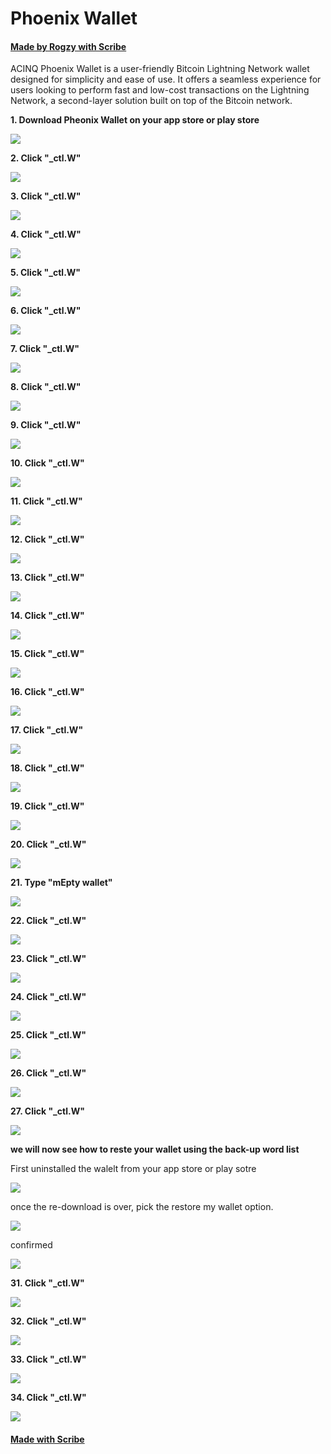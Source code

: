 # Phoenix Wallet
#### [Made by Rogzy with Scribe](https://scribehow.com/shared/Phoenix_Wallet__j9p1L2aoQgWKG1HI3-rWBA)
ACINQ Phoenix Wallet is a user-friendly Bitcoin Lightning Network wallet designed for simplicity and ease of use. It offers a seamless experience for users looking to perform fast and low-cost transactions on the Lightning Network, a second-layer solution built on top of the Bitcoin network.

**1. Download Pheonix Wallet on your app store or play store**

![](https://ajeuwbhvhr.cloudimg.io/colony-recorder.s3.amazonaws.com/files/2023-05-07/4a167772-396e-4d4d-83c6-1279954ac3b1/user_cropped_screenshot.jpeg?tl_px=0,103&br_px=562,523&sharp=0.8&width=560&wat_scale=50&wat=1&wat_opacity=0.7&wat_gravity=northwest&wat_url=https://colony-labs-public.s3.us-east-2.amazonaws.com/images/watermarks/watermark_default.png&wat_pad=448,191)

**2. Click "_ctl.W"**

![](https://ajeuwbhvhr.cloudimg.io/colony-recorder.s3.amazonaws.com/files/2023-05-07/fa5fee64-1e17-456a-8270-ab483e6778fe/user_cropped_screenshot.jpeg?tl_px=0,271&br_px=573,691&sharp=0.8&width=560&wat_scale=50&wat=1&wat_opacity=0.7&wat_gravity=northwest&wat_url=https://colony-labs-public.s3.us-east-2.amazonaws.com/images/watermarks/watermark_default.png&wat_pad=261,187)

**3. Click "_ctl.W"**

![](https://ajeuwbhvhr.cloudimg.io/colony-recorder.s3.amazonaws.com/files/2023-05-07/db6e2992-57a1-4b2f-b345-7095262a59dc/user_cropped_screenshot.jpeg?tl_px=0,479&br_px=567,899&sharp=0.8&width=560&wat_scale=50&wat=1&wat_opacity=0.7&wat_gravity=northwest&wat_url=https://colony-labs-public.s3.us-east-2.amazonaws.com/images/watermarks/watermark_default.png&wat_pad=257,189)

**4. Click "_ctl.W"**

![](https://ajeuwbhvhr.cloudimg.io/colony-recorder.s3.amazonaws.com/files/2023-05-07/050c14a0-acce-4387-a624-8e143d1a1027/user_cropped_screenshot.jpeg?tl_px=0,354&br_px=573,774&sharp=0.8&width=560&wat_scale=50&wat=1&wat_opacity=0.7&wat_gravity=northwest&wat_url=https://colony-labs-public.s3.us-east-2.amazonaws.com/images/watermarks/watermark_default.png&wat_pad=279,187)

**5. Click "_ctl.W"**

![](https://ajeuwbhvhr.cloudimg.io/colony-recorder.s3.amazonaws.com/files/2023-05-07/3247bba5-9f7b-4558-b2bd-3e2168083479/user_cropped_screenshot.jpeg?tl_px=0,481&br_px=556,901&sharp=0.8&width=560&wat_scale=50&wat=1&wat_opacity=0.7&wat_gravity=northwest&wat_url=https://colony-labs-public.s3.us-east-2.amazonaws.com/images/watermarks/watermark_default.png&wat_pad=130,193)

**6. Click "_ctl.W"**

![](https://ajeuwbhvhr.cloudimg.io/colony-recorder.s3.amazonaws.com/files/2023-05-07/5c8a61f6-84c7-4eea-bd55-0a2b30378ec6/user_cropped_screenshot.jpeg?tl_px=0,270&br_px=567,690&sharp=0.8&width=560&wat_scale=50&wat=1&wat_opacity=0.7&wat_gravity=northwest&wat_url=https://colony-labs-public.s3.us-east-2.amazonaws.com/images/watermarks/watermark_default.png&wat_pad=289,189)

**7. Click "_ctl.W"**

![](https://ajeuwbhvhr.cloudimg.io/colony-recorder.s3.amazonaws.com/files/2023-05-07/69cb96db-a2ed-4505-b3a3-bbecc4b80833/user_cropped_screenshot.jpeg?tl_px=0,201&br_px=562,621&sharp=0.8&width=560&wat_scale=50&wat=1&wat_opacity=0.7&wat_gravity=northwest&wat_url=https://colony-labs-public.s3.us-east-2.amazonaws.com/images/watermarks/watermark_default.png&wat_pad=113,191)

**8. Click "_ctl.W"**

![](https://ajeuwbhvhr.cloudimg.io/colony-recorder.s3.amazonaws.com/files/2023-05-07/3fda2a9b-0ec2-488f-a952-cff887610c6e/user_cropped_screenshot.jpeg?tl_px=0,396&br_px=560,816&sharp=0.8&wat_scale=50&wat=1&wat_opacity=0.7&wat_gravity=northwest&wat_url=https://colony-labs-public.s3.us-east-2.amazonaws.com/images/watermarks/watermark_default.png&wat_pad=128,192)

**9. Click "_ctl.W"**

![](https://ajeuwbhvhr.cloudimg.io/colony-recorder.s3.amazonaws.com/files/2023-05-07/b06823d2-f1c2-48f6-8dea-109c04b77243/user_cropped_screenshot.jpeg?tl_px=0,480&br_px=565,900&sharp=0.8&width=560&wat_scale=50&wat=1&wat_opacity=0.7&wat_gravity=northwest&wat_url=https://colony-labs-public.s3.us-east-2.amazonaws.com/images/watermarks/watermark_default.png&wat_pad=73,190)

**10. Click "_ctl.W"**

![](https://ajeuwbhvhr.cloudimg.io/colony-recorder.s3.amazonaws.com/files/2023-05-07/0073c5e4-31ea-41b5-8b16-daba2a49bb9f/user_cropped_screenshot.jpeg?tl_px=0,0&br_px=565,420&sharp=0.8&width=560&wat_scale=50&wat=1&wat_opacity=0.7&wat_gravity=northwest&wat_url=https://colony-labs-public.s3.us-east-2.amazonaws.com/images/watermarks/watermark_default.png&wat_pad=6,54)

**11. Click "_ctl.W"**

![](https://ajeuwbhvhr.cloudimg.io/colony-recorder.s3.amazonaws.com/files/2023-05-07/5223b6d1-e028-4904-bdec-0c92455f1c31/user_cropped_screenshot.jpeg?tl_px=0,589&br_px=558,1009&sharp=0.8&width=560&wat_scale=50&wat=1&wat_opacity=0.7&wat_gravity=northwest&wat_url=https://colony-labs-public.s3.us-east-2.amazonaws.com/images/watermarks/watermark_default.png&wat_pad=188,343)

**12. Click "_ctl.W"**

![](https://ajeuwbhvhr.cloudimg.io/colony-recorder.s3.amazonaws.com/files/2023-05-07/171c6840-f6a4-479e-b5fc-3d7500e91c39/user_cropped_screenshot.jpeg?tl_px=0,428&br_px=565,848&sharp=0.8&width=560&wat_scale=50&wat=1&wat_opacity=0.7&wat_gravity=northwest&wat_url=https://colony-labs-public.s3.us-east-2.amazonaws.com/images/watermarks/watermark_default.png&wat_pad=142,190)

**13. Click "_ctl.W"**

![](https://ajeuwbhvhr.cloudimg.io/colony-recorder.s3.amazonaws.com/files/2023-05-07/6a0bfdd6-4c0d-4a6f-9f6f-d4d84fbe4693/user_cropped_screenshot.jpeg?tl_px=0,418&br_px=560,838&sharp=0.8&wat_scale=50&wat=1&wat_opacity=0.7&wat_gravity=northwest&wat_url=https://colony-labs-public.s3.us-east-2.amazonaws.com/images/watermarks/watermark_default.png&wat_pad=418,192)

**14. Click "_ctl.W"**

![](https://ajeuwbhvhr.cloudimg.io/colony-recorder.s3.amazonaws.com/files/2023-05-07/c349c787-1292-4044-b2cd-5b69d07d8666/user_cropped_screenshot.jpeg?tl_px=0,0&br_px=562,420&sharp=0.8&width=560&wat_scale=50&wat=1&wat_opacity=0.7&wat_gravity=northwest&wat_url=https://colony-labs-public.s3.us-east-2.amazonaws.com/images/watermarks/watermark_default.png&wat_pad=5,61)

**15. Click "_ctl.W"**

![](https://ajeuwbhvhr.cloudimg.io/colony-recorder.s3.amazonaws.com/files/2023-05-07/2381779b-d8e5-4125-96b3-9a563bc0b57c/user_cropped_screenshot.jpeg?tl_px=0,578&br_px=565,998&sharp=0.8&width=560&wat_scale=50&wat=1&wat_opacity=0.7&wat_gravity=northwest&wat_url=https://colony-labs-public.s3.us-east-2.amazonaws.com/images/watermarks/watermark_default.png&wat_pad=428,351)

**16. Click "_ctl.W"**

![](https://ajeuwbhvhr.cloudimg.io/colony-recorder.s3.amazonaws.com/files/2023-05-07/ff00f87c-90b4-4fc4-bfbf-5399d4c84c9d/user_cropped_screenshot.jpeg?tl_px=0,364&br_px=562,784&sharp=0.8&width=560&wat_scale=50&wat=1&wat_opacity=0.7&wat_gravity=northwest&wat_url=https://colony-labs-public.s3.us-east-2.amazonaws.com/images/watermarks/watermark_default.png&wat_pad=381,191)

**17. Click "_ctl.W"**

![](https://ajeuwbhvhr.cloudimg.io/colony-recorder.s3.amazonaws.com/files/2023-05-07/3a95c843-d759-4876-bbbc-673df3e6a4c1/user_cropped_screenshot.jpeg?tl_px=0,398&br_px=569,818&sharp=0.8&width=560&wat_scale=50&wat=1&wat_opacity=0.7&wat_gravity=northwest&wat_url=https://colony-labs-public.s3.us-east-2.amazonaws.com/images/watermarks/watermark_default.png&wat_pad=348,188)

**18. Click "_ctl.W"**

![](https://ajeuwbhvhr.cloudimg.io/colony-recorder.s3.amazonaws.com/files/2023-05-07/0b0192cd-15ca-44bf-beb1-e13de9d108cb/user_cropped_screenshot.jpeg?tl_px=0,585&br_px=562,1005&sharp=0.8&width=560&wat_scale=50&wat=1&wat_opacity=0.7&wat_gravity=northwest&wat_url=https://colony-labs-public.s3.us-east-2.amazonaws.com/images/watermarks/watermark_default.png&wat_pad=274,295)

**19. Click "_ctl.W"**

![](https://ajeuwbhvhr.cloudimg.io/colony-recorder.s3.amazonaws.com/files/2023-05-07/3e195eb4-e460-48a7-b3dd-de06079aae1e/user_cropped_screenshot.jpeg?tl_px=0,50&br_px=565,470&sharp=0.8&width=560&wat_scale=50&wat=1&wat_opacity=0.7&wat_gravity=northwest&wat_url=https://colony-labs-public.s3.us-east-2.amazonaws.com/images/watermarks/watermark_default.png&wat_pad=247,190)

**20. Click "_ctl.W"**

![](https://ajeuwbhvhr.cloudimg.io/colony-recorder.s3.amazonaws.com/files/2023-05-07/1e22f0a4-1c57-4cdc-a445-776efea01147/user_cropped_screenshot.jpeg?tl_px=0,332&br_px=562,752&sharp=0.8&width=560&wat_scale=50&wat=1&wat_opacity=0.7&wat_gravity=northwest&wat_url=https://colony-labs-public.s3.us-east-2.amazonaws.com/images/watermarks/watermark_default.png&wat_pad=279,191)

**21. Type "mEpty wallet"**

![](https://ajeuwbhvhr.cloudimg.io/colony-recorder.s3.amazonaws.com/files/2023-05-07/ac753edf-94bc-4bad-82f6-1dab7a9063a6/user_cropped_screenshot.jpeg?tl_px=0,282&br_px=569,702&sharp=0.8&width=560)

**22. Click "_ctl.W"**

![](https://ajeuwbhvhr.cloudimg.io/colony-recorder.s3.amazonaws.com/files/2023-05-07/aa63ef8e-28b3-4837-bf7d-ba57e7b40395/user_cropped_screenshot.jpeg?tl_px=0,580&br_px=567,1000&sharp=0.8&width=560&wat_scale=50&wat=1&wat_opacity=0.7&wat_gravity=northwest&wat_url=https://colony-labs-public.s3.us-east-2.amazonaws.com/images/watermarks/watermark_default.png&wat_pad=224,287)

**23. Click "_ctl.W"**

![](https://ajeuwbhvhr.cloudimg.io/colony-recorder.s3.amazonaws.com/files/2023-05-07/280ebe1c-7e18-47a4-91c9-83d5652a2558/user_cropped_screenshot.jpeg?tl_px=0,0&br_px=567,420&sharp=0.8&width=560&wat_scale=50&wat=1&wat_opacity=0.7&wat_gravity=northwest&wat_url=https://colony-labs-public.s3.us-east-2.amazonaws.com/images/watermarks/watermark_default.png&wat_pad=1,39)

**24. Click "_ctl.W"**

![](https://ajeuwbhvhr.cloudimg.io/colony-recorder.s3.amazonaws.com/files/2023-05-07/bf1cf3b7-a4cc-4aa4-bfa7-c6b57b062462/user_cropped_screenshot.jpeg?tl_px=0,0&br_px=562,420&sharp=0.8&width=560&wat_scale=50&wat=1&wat_opacity=0.7&wat_gravity=northwest&wat_url=https://colony-labs-public.s3.us-east-2.amazonaws.com/images/watermarks/watermark_default.png&wat_pad=5,45)

**25. Click "_ctl.W"**

![](https://ajeuwbhvhr.cloudimg.io/colony-recorder.s3.amazonaws.com/files/2023-05-07/c23202cd-d89a-43d7-86d8-c8cf94049476/user_cropped_screenshot.jpeg?tl_px=0,585&br_px=565,1005&sharp=0.8&width=560&wat_scale=50&wat=1&wat_opacity=0.7&wat_gravity=northwest&wat_url=https://colony-labs-public.s3.us-east-2.amazonaws.com/images/watermarks/watermark_default.png&wat_pad=429,366)

**26. Click "_ctl.W"**

![](https://ajeuwbhvhr.cloudimg.io/colony-recorder.s3.amazonaws.com/files/2023-05-07/d9e8719c-ca94-4c4f-aba4-da72ed98450f/user_cropped_screenshot.jpeg?tl_px=0,584&br_px=564,1004&sharp=0.8&width=560&wat_scale=50&wat=1&wat_opacity=0.7&wat_gravity=northwest&wat_url=https://colony-labs-public.s3.us-east-2.amazonaws.com/images/watermarks/watermark_default.png&wat_pad=39,347)

**27. Click "_ctl.W"**

![](https://ajeuwbhvhr.cloudimg.io/colony-recorder.s3.amazonaws.com/files/2023-05-07/9d526d7b-a502-41fc-8946-8f67a7371f11/user_cropped_screenshot.jpeg?tl_px=0,278&br_px=562,698&sharp=0.8&width=560&wat_scale=50&wat=1&wat_opacity=0.7&wat_gravity=northwest&wat_url=https://colony-labs-public.s3.us-east-2.amazonaws.com/images/watermarks/watermark_default.png&wat_pad=190,191)

**we will now see how to reste your wallet using the back-up word list**

First uninstalled the walelt from your app store or play sotre

![](https://ajeuwbhvhr.cloudimg.io/colony-recorder.s3.amazonaws.com/files/2023-05-07/847ec957-5a1a-4eab-a76e-4134bf6d5912/user_cropped_screenshot.jpeg?tl_px=0,41&br_px=560,461&sharp=0.8&wat_scale=50&wat=1&wat_opacity=0.7&wat_gravity=northwest&wat_url=https://colony-labs-public.s3.us-east-2.amazonaws.com/images/watermarks/watermark_default.png&wat_pad=187,192)

once the re-download is over, pick the restore my wallet option.

![](https://ajeuwbhvhr.cloudimg.io/colony-recorder.s3.amazonaws.com/files/2023-05-07/8081a358-c356-4b5b-9454-d5efee430efd/user_cropped_screenshot.jpeg?tl_px=0,363&br_px=564,783&sharp=0.8&width=560&wat_scale=50&wat=1&wat_opacity=0.7&wat_gravity=northwest&wat_url=https://colony-labs-public.s3.us-east-2.amazonaws.com/images/watermarks/watermark_default.png&wat_pad=239,190)

confirmed 

![](https://ajeuwbhvhr.cloudimg.io/colony-recorder.s3.amazonaws.com/files/2023-05-07/993a3f95-c9b8-4844-b034-690258ed4e4b/user_cropped_screenshot.jpeg?tl_px=0,54&br_px=562,474&sharp=0.8&width=560&wat_scale=50&wat=1&wat_opacity=0.7&wat_gravity=northwest&wat_url=https://colony-labs-public.s3.us-east-2.amazonaws.com/images/watermarks/watermark_default.png&wat_pad=87,191)

**31. Click "_ctl.W"**

![](https://ajeuwbhvhr.cloudimg.io/colony-recorder.s3.amazonaws.com/files/2023-05-07/15453e6a-5cc0-4211-83ec-83cc88fc45f9/user_cropped_screenshot.jpeg?tl_px=0,0&br_px=566,420&sharp=0.8&width=560&wat_scale=50&wat=1&wat_opacity=0.7&wat_gravity=northwest&wat_url=https://colony-labs-public.s3.us-east-2.amazonaws.com/images/watermarks/watermark_default.png&wat_pad=206,147)

**32. Click "_ctl.W"**

![](https://ajeuwbhvhr.cloudimg.io/colony-recorder.s3.amazonaws.com/files/2023-05-07/8e7c9be6-9b4a-4458-9663-fc904568240d/user_cropped_screenshot.jpeg?tl_px=0,50&br_px=563,470&sharp=0.8&width=560&wat_scale=50&wat=1&wat_opacity=0.7&wat_gravity=northwest&wat_url=https://colony-labs-public.s3.us-east-2.amazonaws.com/images/watermarks/watermark_default.png&wat_pad=255,190)

**33. Click "_ctl.W"**

![](https://ajeuwbhvhr.cloudimg.io/colony-recorder.s3.amazonaws.com/files/2023-05-07/8e713893-16d7-47ba-8638-11ce75badd73/user_cropped_screenshot.jpeg?tl_px=0,483&br_px=564,903&sharp=0.8&width=560&wat_scale=50&wat=1&wat_opacity=0.7&wat_gravity=northwest&wat_url=https://colony-labs-public.s3.us-east-2.amazonaws.com/images/watermarks/watermark_default.png&wat_pad=265,190)

**34. Click "_ctl.W"**

![](https://ajeuwbhvhr.cloudimg.io/colony-recorder.s3.amazonaws.com/files/2023-05-07/07daa730-6fe3-41cd-af17-d0e100ca5131/user_cropped_screenshot.jpeg?tl_px=0,432&br_px=559,852&sharp=0.8&width=560&wat_scale=50&wat=1&wat_opacity=0.7&wat_gravity=northwest&wat_url=https://colony-labs-public.s3.us-east-2.amazonaws.com/images/watermarks/watermark_default.png&wat_pad=267,192)
#### [Made with Scribe](https://scribehow.com/shared/Phoenix_Wallet__j9p1L2aoQgWKG1HI3-rWBA)


